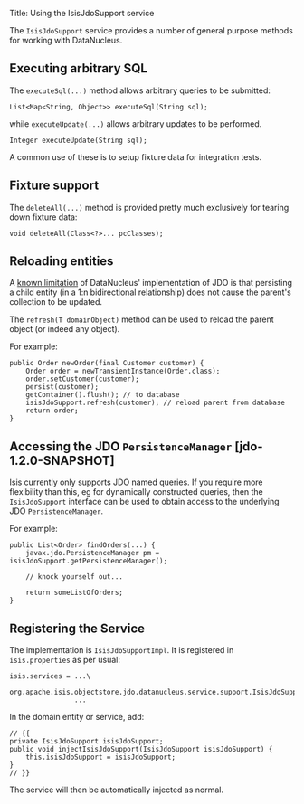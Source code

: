 Title: Using the IsisJdoSupport service

The `IsisJdoSupport` service  provides a number of general purpose methods for working with DataNucleus.

## Executing arbitrary SQL

The `executeSql(...)` method allows arbitrary queries to be submitted:

    List<Map<String, Object>> executeSql(String sql);

while `executeUpdate(...)` allows arbitrary updates to be performed. 

    Integer executeUpdate(String sql);

A common use of these is to setup fixture data for integration tests.

## Fixture support

The `deleteAll(...)` method is provided pretty much exclusively for tearing down fixture data: 

    void deleteAll(Class<?>... pcClasses);



## Reloading entities

A [known limitation](http://www.datanucleus.org/products/datanucleus/jdo/orm/relationships.html) of DataNucleus' implementation of JDO is that persisting a child entity (in a 1:n bidirectional relationship) does not cause the parent's collection to be updated.

The `refresh(T domainObject)` method can be used to reload the parent object (or indeed any object).

For example:

    public Order newOrder(final Customer customer) {
        Order order = newTransientInstance(Order.class);
        order.setCustomer(customer);
        persist(customer);
        getContainer().flush(); // to database
        isisJdoSupport.refresh(customer); // reload parent from database
        return order;
    }


## Accessing the JDO `PersistenceManager` [jdo-1.2.0-SNAPSHOT]

Isis currently only supports JDO named queries.  If you require more flexibility than this, eg for dynamically constructed queries, then the `IsisJdoSupport` interface can be used to obtain access to the underlying JDO `PersistenceManager`.

For example:

    public List<Order> findOrders(...) {
        javax.jdo.PersistenceManager pm = isisJdoSupport.getPersistenceManager();
        
        // knock yourself out...
        
        return someListOfOrders;
    }

    
## Registering the Service

The implementation is `IsisJdoSupportImpl`.  It is registered in `isis.properties` as per usual:

    isis.services = ...\
                org.apache.isis.objectstore.jdo.datanucleus.service.support.IsisJdoSupportImpl,\
                    ...

In the domain entity or service, add:

    // {{
    private IsisJdoSupport isisJdoSupport;
    public void injectIsisJdoSupport(IsisJdoSupport isisJdoSupport) {
        this.isisJdoSupport = isisJdoSupport;
    }
    // }}

The service will then be automatically injected as normal.
                    